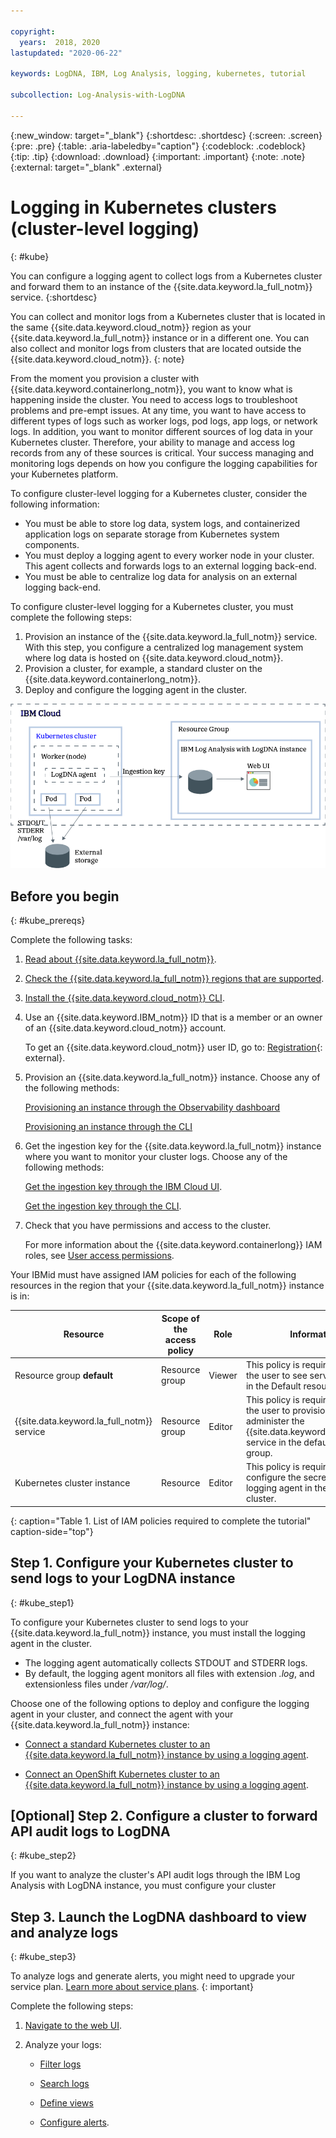 ```yaml
---

copyright:
  years:  2018, 2020
lastupdated: "2020-06-22"

keywords: LogDNA, IBM, Log Analysis, logging, kubernetes, tutorial

subcollection: Log-Analysis-with-LogDNA

---
```


{:new_window: target="_blank"}
{:shortdesc: .shortdesc}
{:screen: .screen}
{:pre: .pre}
{:table: .aria-labeledby="caption"}
{:codeblock: .codeblock}
{:tip: .tip}
{:download: .download}
{:important: .important}
{:note: .note}
{:external: target="_blank" .external}


# Logging in Kubernetes clusters (cluster-level logging)
{: #kube}

You can configure a logging agent to collect logs from a Kubernetes cluster and forward them to an instance of the {{site.data.keyword.la_full_notm}} service.
{:shortdesc}

You can collect and monitor logs from a Kubernetes cluster that is located in the same {{site.data.keyword.cloud_notm}} region as your {{site.data.keyword.la_full_notm}} instance or in a different one. You can also collect and monitor logs from clusters that are located outside the {{site.data.keyword.cloud_notm}}.
{: note}


From the moment you provision a cluster with {{site.data.keyword.containerlong_notm}}, you want to know what is happening inside the cluster. You need to access logs to troubleshoot problems and pre-empt issues. At any time, you want to have access to different types of logs such as worker logs, pod logs, app logs, or network logs. In addition, you want to monitor different sources of log data in your Kubernetes cluster. Therefore, your ability to manage and access log records from any of these sources is critical. Your success managing and monitoring logs depends on how you configure the logging capabilities for your Kubernetes platform.

To configure cluster-level logging for a Kubernetes cluster, consider the following information:

* You must be able to store log data, system logs, and containerized application logs on separate storage from Kubernetes system components.
* You must deploy a logging agent to every worker node in your cluster. This agent collects and forwards logs to an external logging back-end.
* You must be able to centralize log data for analysis on an external logging back-end.


To configure cluster-level logging for a Kubernetes cluster, you must complete the following steps:

1. Provision an instance of the {{site.data.keyword.la_full_notm}} service. With this step, you configure a centralized log management system where log data is hosted on {{site.data.keyword.cloud_notm}}.
2. Provision a cluster, for example, a standard cluster on the {{site.data.keyword.containerlong_notm}}.
3. Deploy and configure the logging agent in the cluster.

![LogDNA component overview on the {{site.data.keyword.cloud_notm}}](../images/kube.png "LogDNA component overview on the {{site.data.keyword.cloud_notm}}")



## Before you begin
{: #kube_prereqs}

Complete the following tasks:

1. [Read about {{site.data.keyword.la_full_notm}}](/docs/Log-Analysis-with-LogDNA?topic=Log-Analysis-with-LogDNA-getting-started).

2. [Check the {{site.data.keyword.la_full_notm}} regions that are supported](/docs/Log-Analysis-with-LogDNA?topic=Log-Analysis-with-LogDNA-regions). 

3. [Install the {{site.data.keyword.cloud_notm}} CLI](/docs/cli?topic=cli-install-ibmcloud-cli).

4. Use an {{site.data.keyword.IBM_notm}} ID that is a member or an owner of an {{site.data.keyword.cloud_notm}} account. 

    To get an {{site.data.keyword.cloud_notm}} user ID, go to: [Registration](https://cloud.ibm.com/login){: external}.

5. Provision an {{site.data.keyword.la_full_notm}} instance. Choose any of the following methods:  

    [Provisioning an instance through the Observability dashboard](/docs/Log-Analysis-with-LogDNA?topic=Log-Analysis-with-LogDNA-provision#provision_ui)

    [Provisioning an instance through the CLI](/docs/Log-Analysis-with-LogDNA?topic=Log-Analysis-with-LogDNA-provision#provision_cli)

6. Get the ingestion key for the {{site.data.keyword.la_full_notm}} instance where you want to monitor your cluster logs. Choose any of the following methods:

    [Get the ingestion key through the IBM Cloud UI](/docs/Log-Analysis-with-LogDNA?topic=Log-Analysis-with-LogDNA-ingestion_key#ibm_cloud_ui).

    [Get the ingestion key through the CLI](/docs/Log-Analysis-with-LogDNA?topic=Log-Analysis-with-LogDNA-ingestion_key#ingestion_key_cli).

7. Check that you have permissions and access to the cluster. 

    For more information about the {{site.data.keyword.containerlong}} IAM roles, see [User access permissions](/docs/containers?topic=containers-access_reference#access_reference).




Your IBMid must have assigned IAM policies for each of the following resources in the region that your {{site.data.keyword.la_full_notm}} instance is in:  

| Resource                             | Scope of the access policy | Role    | Information                  |
|--------------------------------------|----------------------------|---------|------------------------------|
| Resource group **default**           |  Resource group            | Viewer  | This policy is required to allow the user to see service instances in the Default resource group.|
| {{site.data.keyword.la_full_notm}} service |  Resource group            | Editor  | This policy is required to allow the user to provision and administer the {{site.data.keyword.la_full_notm}} service in the default resource group.   |
| Kubernetes cluster instance          |  Resource                 | Editor  | This policy is required to configure the secret and the logging agent in the Kubernetes cluster. |
{: caption="Table 1. List of IAM policies required to complete the tutorial" caption-side="top"} 


## Step 1. Configure your Kubernetes cluster to send logs to your LogDNA instance
{: #kube_step1}

To configure your Kubernetes cluster to send logs to your {{site.data.keyword.la_full_notm}} instance, you must install the logging agent in the cluster. 

* The logging agent automatically collects STDOUT and STDERR logs.
* By default, the logging agent monitors all files with extension *.log*, and extensionless files under */var/log/*.

Choose one of the following options to deploy and configure the logging agent in your cluster, and connect the agent with your {{site.data.keyword.la_full_notm}} instance:

* [Connect a standard Kubernetes cluster to an {{site.data.keyword.la_full_notm}} instance by using a logging agent](/docs/Log-Analysis-with-LogDNA?topic=Log-Analysis-with-LogDNA-config_agent_kube_cluster).

* [Connect an OpenShift Kubernetes cluster to an {{site.data.keyword.la_full_notm}} instance by using a logging agent](/docs/Log-Analysis-with-LogDNA?topic=Log-Analysis-with-LogDNA-config_agent_os_cluster).



## [Optional] Step 2. Configure a cluster to forward API audit logs to LogDNA
{: #kube_step2}

If you want to analyze the cluster's API audit logs through the IBM Log Analysis with LogDNA instance, you must configure your cluster






## Step 3. Launch the LogDNA dashboard to view and analyze logs
{: #kube_step3}

To analyze logs and generate alerts, you might need to upgrade your service plan. [Learn more about service plans](/docs/Log-Analysis-with-LogDNA?topic=Log-Analysis-with-LogDNA-service_plans).
{: important}


Complete the following steps:

1. [Navigate to the web UI](/docs/Log-Analysis-with-LogDNA?topic=Log-Analysis-with-LogDNA-launch).

2. Analyze your logs:

    - [Filter logs](/docs/Log-Analysis-with-LogDNA?topic=Log-Analysis-with-LogDNA-view_logs#view_logs_step5)
    
    - [Search logs](/docs/Log-Analysis-with-LogDNA?topic=Log-Analysis-with-LogDNA-view_logs#view_logs_step6)

    - [Define views](/docs/Log-Analysis-with-LogDNA?topic=Log-Analysis-with-LogDNA-view_logs#view_logs_step7)

    - [Configure alerts](https://docs.logdna.com/docs/alerts). 


